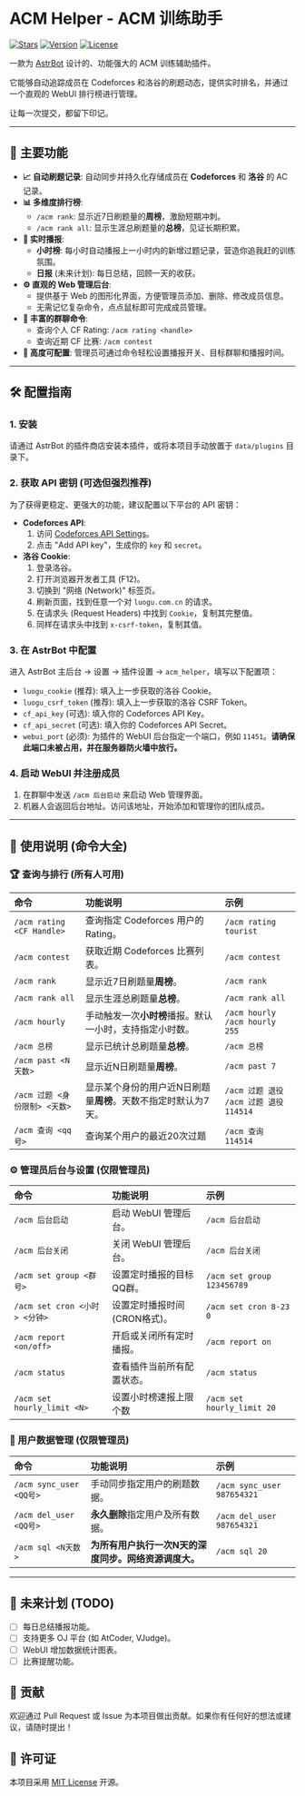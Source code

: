 # ACM Helper - ACM 训练助手

[![Stars](https://img.shields.io/github/stars/Suzakudry/astrbot-plugin-acm-helper?style=flat-square&label=Stars)](https://github.com/Suzakudry/astrbot-plugin-acm-helper)
[![Version](https://img.shields.io/badge/Version-1.0.0-blue.svg?style=flat-square)](https://github.com/Suzakudry/astrbot-plugin-acm-helper)
[![License](https://img.shields.io/github/license/Suzakudry/astrbot-plugin-acm-helper?style=flat-square)](https://github.com/Suzakudry/astrbot-plugin-acm-helper/blob/main/LICENSE)

一款为 [AstrBot](https://github.com/soulter/AstrBot) 设计的、功能强大的 ACM 训练辅助插件。

它能够自动追踪成员在 Codeforces 和洛谷的刷题动态，提供实时排名，并通过一个直观的 WebUI 排行榜进行管理。

让每一次提交，都留下印记。



---

## 🚀 主要功能

*   **📈 自动刷题记录**: 自动同步并持久化存储成员在 **Codeforces** 和 **洛谷** 的 AC 记录。
*   **📊 多维度排行榜**:
    *   `/acm rank`: 显示近7日刷题量的**周榜**，激励短期冲刺。
    *   `/acm rank all`: 显示生涯总刷题量的**总榜**，见证长期积累。
*   **📢 实时播报**:
    *   **小时榜**: 每小时自动播报上一小时内的新增过题记录，营造你追我赶的训练氛围。
    *   **日报** (未来计划): 每日总结，回顾一天的收获。
*   **⚙️ 直观的 Web 管理后台**:
    *   提供基于 Web 的图形化界面，方便管理员添加、删除、修改成员信息。
    *   无需记忆复杂命令，点点鼠标即可完成成员管理。
*   **🤖 丰富的群聊命令**:
    *   查询个人 CF Rating: `/acm rating <handle>`
    *   查询近期 CF 比赛: `/acm contest`
*   **🔧 高度可配置**: 管理员可通过命令轻松设置播报开关、目标群聊和播报时间。














---

## 🛠️ 配置指南

### 1. 安装

请通过 AstrBot 的插件商店安装本插件，或将本项目手动放置于 `data/plugins` 目录下。

### 2. 获取 API 密钥 (可选但强烈推荐)

为了获得更稳定、更强大的功能，建议配置以下平台的 API 密钥：

*   **Codeforces API**:
    1.  访问 [Codeforces API Settings](https://codeforces.com/settings/api)。
    2.  点击 "Add API key"，生成你的 `key` 和 `secret`。
*   **洛谷 Cookie**:
    1.  登录洛谷。
    2.  打开浏览器开发者工具 (F12)。
    3.  切换到 "网络 (Network)" 标签页。
    4.  刷新页面，找到任意一个对 `luogu.com.cn` 的请求。
    5.  在请求头 (Request Headers) 中找到 `Cookie`，复制其完整值。
    6.  同样在请求头中找到 `x-csrf-token`，复制其值。

### 3. 在 AstrBot 中配置

进入 AstrBot 主后台 -> 设置 -> 插件设置 -> `acm_helper`，填写以下配置项：

*   `luogu_cookie` (推荐): 填入上一步获取的洛谷 Cookie。
*   `luogu_csrf_token` (推荐): 填入上一步获取的洛谷 CSRF Token。
*   `cf_api_key` (可选): 填入你的 Codeforces API Key。
*   `cf_api_secret` (可选): 填入你的 Codeforces API Secret。
*   `webui_port` (必须): 为插件的 WebUI 后台指定一个端口，例如 `11451`。**请确保此端口未被占用，并在服务器防火墙中放行。**

### 4. 启动 WebUI 并注册成员

1.  在群聊中发送 `/acm 后台启动` 来启动 Web 管理界面。
2.  机器人会返回后台地址。访问该地址，开始添加和管理你的团队成员。

---

## 📖 使用说明 (命令大全)

### 🏆 查询与排行 (所有人可用)
| 命令 | 功能说明 | 示例 |
| :--- | :--- | :--- |
| `/acm rating <CF Handle>` | 查询指定 Codeforces 用户的 Rating。 | `/acm rating tourist` |
| `/acm contest` | 获取近期 Codeforces 比赛列表。 | `/acm contest` |
| `/acm rank` | 显示近7日刷题量**周榜**。 | `/acm rank` |
| `/acm rank all` | 显示生涯总刷题量**总榜**。 | `/acm rank all` |
| `/acm hourly` | 手动触发一次**小时榜**播报。默认一小时，支持指定小时数。 | `/acm hourly` `/acm hourly 255`|
| `/acm 总榜` | 显示已统计总刷题量**总榜**。 | `/acm 总榜` |
| `/acm past <N天数>` | 显示近N日刷题量**周榜**。 | `/acm past 7` |
| `/acm 过题 <身份限制> <天数>` | 显示某个身份的用户近N日刷题量**周榜**。天数不指定时默认为7天。 | `/acm 过题 退役`<br/>`/acm 过题 退役 114514` |
| `/acm 查询 <qq号>` | 查询某个用户的最近20次过题 | `/acm 查询 114514` |


### ⚙️ 管理员后台与设置 (仅限管理员)
| 命令 | 功能说明 | 示例 |
| :--- | :--- | :--- |
| `/acm 后台启动` | 启动 WebUI 管理后台。 | `/acm 后台启动` |
| `/acm 后台关闭` | 关闭 WebUI 管理后台。 | `/acm 后台关闭` |
| `/acm set group <群号>` | 设置定时播报的目标QQ群。 | `/acm set group 123456789` |
| `/acm set cron <小时> <分钟>` | 设置定时播报时间 (CRON格式)。 | `/acm set cron 8-23 0` |
| `/acm report <on/off>` | 开启或关闭所有定时播报。 | `/acm report on` |
| `/acm status` | 查看插件当前所有配置状态。 | `/acm status` |
| `/acm set hourly_limit <N>` | 设置小时榜速报上限个数 | `/acm set hourly_limit 20` |


### 👤 用户数据管理 (仅限管理员)
| 命令 | 功能说明 | 示例 |
| :--- | :--- | :--- |
| `/acm sync_user <QQ号>` | 手动同步指定用户的刷题数据。 | `/acm sync_user 987654321` |
| `/acm del_user <QQ号>` | **永久删除**指定用户及所有数据。 | `/acm del_user 987654321` |
| `/acm sql <N天数>` | **为所有用户执行一次N天的深度同步。网络资源调度大。** | `/acm sql 20` |

---


## 📝 未来计划 (TODO)

*   [ ] 每日总结播报功能。
*   [ ] 支持更多 OJ 平台 (如 AtCoder, VJudge)。
*   [ ] WebUI 增加数据统计图表。
*   [ ] 比赛提醒功能。

## 🤝 贡献

欢迎通过 Pull Request 或 Issue 为本项目做出贡献。如果你有任何好的想法或建议，请随时提出！

## 📄 许可证

本项目采用 [MIT License](LICENSE) 开源。
